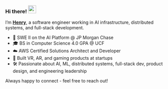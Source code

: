 ### Hi there! <img src="https://emojis.slackmojis.com/emojis/images/1536351075/4594/blob-wave.gif" width="25"/>

I’m [**Henry**](https://henrygraves.me), a software engineer working in AI infrastructure, distributed systems, and full-stack development.

- 🏦 SWE II on the AI Platform @ JP Morgan Chase
- 🎓 BS in Computer Science 4.0 GPA @ UCF
- ☁️ AWS Certified Solutions Architect and Developer
- 🚀 Built VR, AR, and gaming products at startups
- 🛠️ Passionate about AI, ML, distributed systems, full-stack dev, product design, and engineering leadership
    
Always happy to connect - feel free to reach out!
